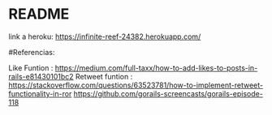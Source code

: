 # README

link a heroku: https://infinite-reef-24382.herokuapp.com/



























#Referencias:

Like Funtion : https://medium.com/full-taxx/how-to-add-likes-to-posts-in-rails-e81430101bc2
Retweet funtion : https://stackoverflow.com/questions/63523781/how-to-implement-retweet-functionality-in-ror
https://github.com/gorails-screencasts/gorails-episode-118
